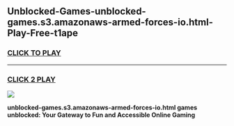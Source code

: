 
## Unblocked-Games-unblocked-games.s3.amazonaws-armed-forces-io.html-Play-Free-t1ape
<h3>
<a href="https://premium76.site?title=unblocked-games.s3.amazonaws-armed-forces-io.html&ref=20M">CLICK TO PLAY</a></h3>
<hr>

<h3>
<a href="https://premium76.site?title=unblocked-games.s3.amazonaws-armed-forces-io.html&ref=20M">CLICK 2 PLAY</a>
  
</h3>

<a href="https://premium76.site?title=unblocked-games.s3.amazonaws-armed-forces-io.html&ref=19M"><img src="https://clearcache.store/games.png"></a>


**unblocked-games.s3.amazonaws-armed-forces-io.html games unblocked: Your Gateway to Fun and Accessible Online Gaming**
